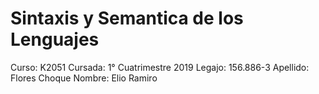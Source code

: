 # Sintaxis y Semantica de los Lenguajes
Curso: K2051
Cursada: 1° Cuatrimestre 2019 
Legajo: 156.886-3
Apellido: Flores Choque
Nombre: Elio Ramiro
